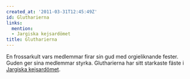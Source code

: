```yaml
---
created_at: '2011-03-31T12:45:49Z'
id: Glutharierna
links:
  mention:
  - Jargiska kejsardömet
title: Glutharierna
---
```


En frossarkult vars medlemmar firar sin gud med orgieliknande fester. Guden ger sina medlemmar
styrka. Glutharierna har sitt starkaste fäste i [Jargiska kejsardömet].

  [Jargiska kejsardömet]: Jargiska_kejsardömet
